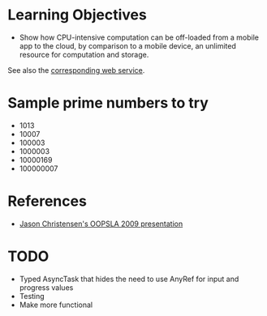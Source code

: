 # Learning Objectives

- Show how CPU-intensive computation can be off-loaded from a mobile app to
  the cloud, by comparison to a mobile device, an unlimited resource for
  computation and storage.

See also the [corresponding web service](https://github.com/webservices-cs-luc-edu/primenumbers-spray-scala).

# Sample prime numbers to try

- 1013
- 10007
- 100003
- 1000003
- 10000169
- 100000007

# References

- [Jason Christensen's OOPSLA 2009 presentation](http://www.slideshare.net/jasonc411/oopsla-2009-combining-rest-and-cloud-a-practitioners-report)

# TODO

- Typed AsyncTask that hides the need to use AnyRef for input and progress
  values
- Testing
- Make more functional